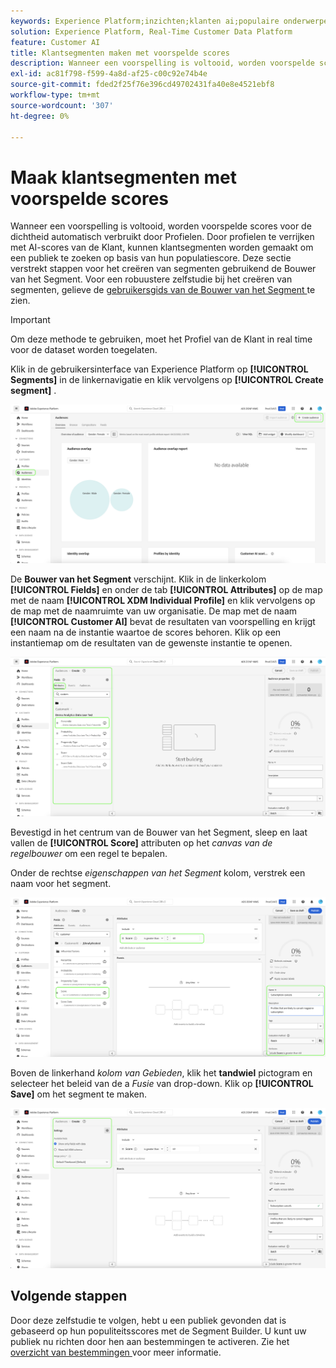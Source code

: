 ```yaml
---
keywords: Experience Platform;inzichten;klanten ai;populaire onderwerpen;klantenai segmenten
solution: Experience Platform, Real-Time Customer Data Platform
feature: Customer AI
title: Klantsegmenten maken met voorspelde scores
description: Wanneer een voorspelling is voltooid, worden voorspelde scores voor de dichtheid automatisch verbruikt door Profielen. Door profielen te verrijken met AI-scores van de Klant, kunnen klantsegmenten worden gemaakt om een publiek te zoeken op basis van hun populatiescore. Deze sectie verstrekt stappen voor het creëren van segmenten gebruikend de Bouwer van het Segment.
exl-id: ac81f798-f599-4a8d-af25-c00c92e74b4e
source-git-commit: fded2f25f76e396cd49702431fa40e8e4521ebf8
workflow-type: tm+mt
source-wordcount: '307'
ht-degree: 0%

---
```


# Maak klantsegmenten met voorspelde scores

Wanneer een voorspelling is voltooid, worden voorspelde scores voor de dichtheid automatisch verbruikt door Profielen. Door profielen te verrijken met AI-scores van de Klant, kunnen klantsegmenten worden gemaakt om een publiek te zoeken op basis van hun populatiescore. Deze sectie verstrekt stappen voor het creëren van segmenten gebruikend de Bouwer van het Segment. Voor een robuustere zelfstudie bij het creëren van segmenten, gelieve de [ gebruikersgids van de Bouwer van het Segment ](../../../segmentation/ui/segment-builder.md) te zien.

>[!IMPORTANT]
>
>Om deze methode te gebruiken, moet het Profiel van de Klant in real time voor de dataset worden toegelaten.

Klik in de gebruikersinterface van Experience Platform op **[!UICONTROL Segments]** in de linkernavigatie en klik vervolgens op **[!UICONTROL Create segment]** .

![](../images/user-guide/segments_new.png)

De **Bouwer van het Segment** verschijnt. Klik in de linkerkolom **[!UICONTROL Fields]** en onder de tab **[!UICONTROL Attributes]** op de map met de naam **[!UICONTROL XDM Individual Profile]** en klik vervolgens op de map met de naamruimte van uw organisatie. De map met de naam **[!UICONTROL Customer AI]** bevat de resultaten van voorspelling en krijgt een naam na de instantie waartoe de scores behoren. Klik op een instantiemap om de resultaten van de gewenste instantie te openen.

![](../images/user-guide/results_new.png)

Bevestigd in het centrum van de Bouwer van het Segment, sleep en laat vallen de **[!UICONTROL Score]** attributen op het *canvas van de regelbouwer* om een regel te bepalen.

Onder de rechtse *eigenschappen van het Segment* kolom, verstrek een naam voor het segment.

![](../images/user-guide/properties_new.png)

Boven de linkerhand *kolom van Gebieden*, klik het **tandwiel** pictogram en selecteer het beleid van de a *Fusie* van drop-down. Klik op **[!UICONTROL Save]** om het segment te maken.

![](../images/user-guide/merge_policy_new.png)

## Volgende stappen

Door deze zelfstudie te volgen, hebt u een publiek gevonden dat is gebaseerd op hun populiteitsscores met de Segment Builder. U kunt uw publiek nu richten door hen aan bestemmingen te activeren. Zie het [ overzicht van bestemmingen ](../../../destinations/home.md) voor meer informatie.
